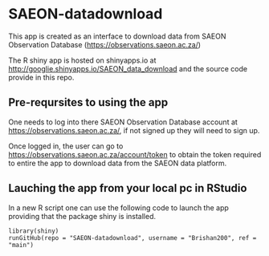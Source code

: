# SAEON-datadownload

This app is created as an interface to download data from SAEON Observation Database (https://observations.saeon.ac.za/)

The R shiny app is hosted on shinyapps.io at http://googlie.shinyapps.io/SAEON_data_download and the source code provide in this repo.

## Pre-reqursites to using the app

One needs to log into there SAEON Observation Database account at https://observations.saeon.ac.za/, if not signed up they will need to sign up. 

Once logged in, the user can go to https://observations.saeon.ac.za/account/token to obtain the token required to entire the app to download data from the SAEON data platform. 

## Lauching the app from your local pc in RStudio

In a new R script one can use the following code to launch the app providing that the package shiny is installed.

    library(shiny)
    runGitHub(repo = "SAEON-datadownload", username = "Brishan200", ref = "main")




